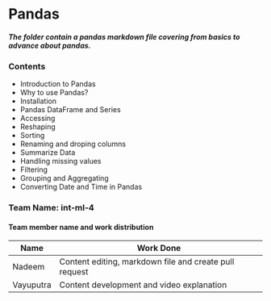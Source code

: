 # Pandas
#### _The folder contain a pandas markdown file covering from basics to advance about pandas._

### Contents
- Introduction to Pandas
- Why to use Pandas?
- Installation
- Pandas DataFrame and Series
- Accessing
- Reshaping
- Sorting
- Renaming and droping columns
- Summarize Data
- Handling missing values
- Filtering
- Grouping and Aggregating
- Converting Date and Time in Pandas

### Team Name: int-ml-4
#### Team member name and work distribution
| Name | Work Done |
| ------ | ------ |
| Nadeem | Content editing, markdown file and create pull request  |
| Vayuputra | Content development and video explanation |

